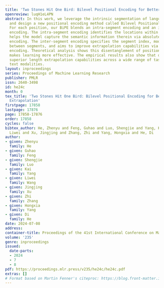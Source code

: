 ```yaml
---
title: 'Two Stones Hit One Bird: Bilevel Positional Encoding for Better Length Extrapolation'
openreview: luqH1eL4PN
abstract: In this work, we leverage the intrinsic segmentation of language sequences
  and design a new positional encoding method called Bilevel Positional Encoding (BiPE).
  For each position, our BiPE blends an intra-segment encoding and an inter-segment
  encoding. The intra-segment encoding identifies the locations within a segment and
  helps the model capture the semantic information therein via absolute positional
  encoding. The inter-segment encoding specifies the segment index, models the relationships
  between segments, and aims to improve extrapolation capabilities via relative positional
  encoding. Theoretical analysis shows this disentanglement of positional information
  makes learning more effective. The empirical results also show that our BiPE has
  superior length extrapolation capabilities across a wide range of tasks in diverse
  text modalities.
layout: inproceedings
series: Proceedings of Machine Learning Research
publisher: PMLR
issn: 2640-3498
id: he24c
month: 0
tex_title: 'Two Stones Hit One Bird: Bilevel Positional Encoding for Better Length
  Extrapolation'
firstpage: 17858
lastpage: 17876
page: 17858-17876
order: 17858
cycles: false
bibtex_author: He, Zhenyu and Feng, Guhao and Luo, Shengjie and Yang, Kai and Wang,
  Liwei and Xu, Jingjing and Zhang, Zhi and Yang, Hongxia and He, Di
author:
- given: Zhenyu
  family: He
- given: Guhao
  family: Feng
- given: Shengjie
  family: Luo
- given: Kai
  family: Yang
- given: Liwei
  family: Wang
- given: Jingjing
  family: Xu
- given: Zhi
  family: Zhang
- given: Hongxia
  family: Yang
- given: Di
  family: He
date: 2024-07-08
address:
container-title: Proceedings of the 41st International Conference on Machine Learning
volume: '235'
genre: inproceedings
issued:
  date-parts:
  - 2024
  - 7
  - 8
pdf: https://proceedings.mlr.press/v235/he24c/he24c.pdf
extras: []
# Format based on Martin Fenner's citeproc: https://blog.front-matter.io/posts/citeproc-yaml-for-bibliographies/
---
```

